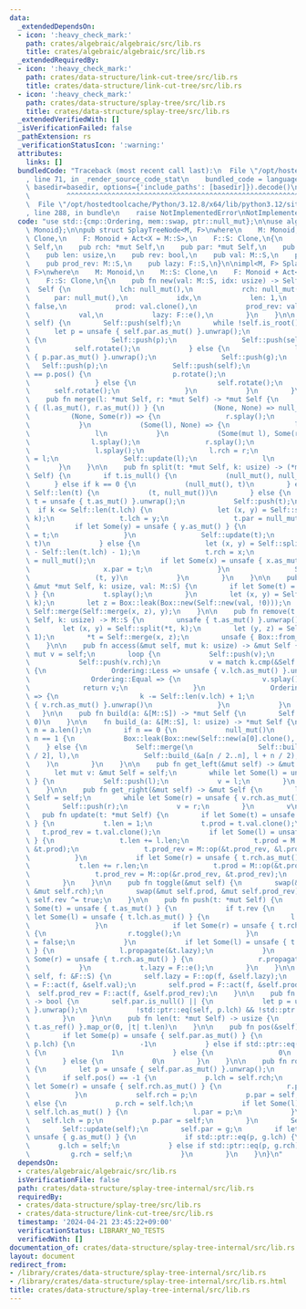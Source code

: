 ```yaml
---
data:
  _extendedDependsOn:
  - icon: ':heavy_check_mark:'
    path: crates/algebraic/algebraic/src/lib.rs
    title: crates/algebraic/algebraic/src/lib.rs
  _extendedRequiredBy:
  - icon: ':heavy_check_mark:'
    path: crates/data-structure/link-cut-tree/src/lib.rs
    title: crates/data-structure/link-cut-tree/src/lib.rs
  - icon: ':heavy_check_mark:'
    path: crates/data-structure/splay-tree/src/lib.rs
    title: crates/data-structure/splay-tree/src/lib.rs
  _extendedVerifiedWith: []
  _isVerificationFailed: false
  _pathExtension: rs
  _verificationStatusIcon: ':warning:'
  attributes:
    links: []
  bundledCode: "Traceback (most recent call last):\n  File \"/opt/hostedtoolcache/Python/3.12.8/x64/lib/python3.12/site-packages/onlinejudge_verify/documentation/build.py\"\
    , line 71, in _render_source_code_stat\n    bundled_code = language.bundle(stat.path,\
    \ basedir=basedir, options={'include_paths': [basedir]}).decode()\n          \
    \         ^^^^^^^^^^^^^^^^^^^^^^^^^^^^^^^^^^^^^^^^^^^^^^^^^^^^^^^^^^^^^^^^^^^^^^^^^^^^^^^^^\n\
    \  File \"/opt/hostedtoolcache/Python/3.12.8/x64/lib/python3.12/site-packages/onlinejudge_verify/languages/rust.py\"\
    , line 288, in bundle\n    raise NotImplementedError\nNotImplementedError\n"
  code: "use std::{cmp::Ordering, mem::swap, ptr::null_mut};\n\nuse algebraic::{Act,\
    \ Monoid};\n\npub struct SplayTreeNode<M, F>\nwhere\n    M: Monoid,\n    M::S:\
    \ Clone,\n    F: Monoid + Act<X = M::S>,\n    F::S: Clone,\n{\n    pub lch: *mut\
    \ Self,\n    pub rch: *mut Self,\n    pub par: *mut Self,\n    pub idx: usize,\n\
    \    pub len: usize,\n    pub rev: bool,\n    pub val: M::S,\n    pub prod: M::S,\n\
    \    pub prod_rev: M::S,\n    pub lazy: F::S,\n}\n\nimpl<M, F> SplayTreeNode<M,\
    \ F>\nwhere\n    M: Monoid,\n    M::S: Clone,\n    F: Monoid + Act<X = M::S>,\n\
    \    F::S: Clone,\n{\n    pub fn new(val: M::S, idx: usize) -> Self {\n      \
    \  Self {\n            lch: null_mut(),\n            rch: null_mut(),\n      \
    \      par: null_mut(),\n            idx,\n            len: 1,\n            rev:\
    \ false,\n            prod: val.clone(),\n            prod_rev: val.clone(),\n\
    \            val,\n            lazy: F::e(),\n        }\n    }\n\n    pub fn splay(&mut\
    \ self) {\n        Self::push(self);\n        while !self.is_root() {\n      \
    \      let p = unsafe { self.par.as_mut() }.unwrap();\n            if p.is_root()\
    \ {\n                Self::push(p);\n                Self::push(self);\n     \
    \           self.rotate();\n            } else {\n                let g = unsafe\
    \ { p.par.as_mut() }.unwrap();\n                Self::push(g);\n             \
    \   Self::push(p);\n                Self::push(self);\n                if self.pos()\
    \ == p.pos() {\n                    p.rotate();\n                    self.rotate();\n\
    \                } else {\n                    self.rotate();\n              \
    \      self.rotate();\n                }\n            }\n        }\n    }\n\n\
    \    pub fn merge(l: *mut Self, r: *mut Self) -> *mut Self {\n        match unsafe\
    \ { (l.as_mut(), r.as_mut()) } {\n            (None, None) => null_mut(),\n  \
    \          (None, Some(r)) => {\n                r.splay();\n                r\n\
    \            }\n            (Some(l), None) => {\n                l.splay();\n\
    \                l\n            }\n            (Some(mut l), Some(r)) => {\n \
    \               l.splay();\n                r.splay();\n                l = l.get_right();\n\
    \                l.splay();\n                l.rch = r;\n                r.par\
    \ = l;\n                Self::update(l);\n                l\n            }\n \
    \       }\n    }\n\n    pub fn split(t: *mut Self, k: usize) -> (*mut Self, *mut\
    \ Self) {\n        if t.is_null() {\n            (null_mut(), null_mut())\n  \
    \      } else if k == 0 {\n            (null_mut(), t)\n        } else if k ==\
    \ Self::len(t) {\n            (t, null_mut())\n        } else {\n            let\
    \ t = unsafe { t.as_mut() }.unwrap();\n            Self::push(t);\n          \
    \  if k <= Self::len(t.lch) {\n                let (x, y) = Self::split(t.lch,\
    \ k);\n                t.lch = y;\n                t.par = null_mut();\n     \
    \           if let Some(y) = unsafe { y.as_mut() } {\n                    y.par\
    \ = t;\n                }\n                Self::update(t);\n                (x,\
    \ t)\n            } else {\n                let (x, y) = Self::split(t.rch, k\
    \ - Self::len(t.lch) - 1);\n                t.rch = x;\n                t.par\
    \ = null_mut();\n                if let Some(x) = unsafe { x.as_mut() } {\n  \
    \                  x.par = t;\n                }\n                Self::update(t);\n\
    \                (t, y)\n            }\n        }\n    }\n\n    pub fn insert(t:\
    \ &mut *mut Self, k: usize, val: M::S) {\n        if let Some(t) = unsafe { t.as_mut()\
    \ } {\n            t.splay();\n        }\n        let (x, y) = Self::split(*t,\
    \ k);\n        let z = Box::leak(Box::new(Self::new(val, !0)));\n        *t =\
    \ Self::merge(Self::merge(x, z), y);\n    }\n\n    pub fn remove(t: &mut *mut\
    \ Self, k: usize) -> M::S {\n        unsafe { t.as_mut() }.unwrap().splay();\n\
    \        let (x, y) = Self::split(*t, k);\n        let (y, z) = Self::split(y,\
    \ 1);\n        *t = Self::merge(x, z);\n        unsafe { Box::from_raw(y) }.val\n\
    \    }\n\n    pub fn access(&mut self, mut k: usize) -> &mut Self {\n        let\
    \ mut v = self;\n        loop {\n            Self::push(v);\n            Self::push(v.lch);\n\
    \            Self::push(v.rch);\n            v = match k.cmp(&Self::len(v.lch))\
    \ {\n                Ordering::Less => unsafe { v.lch.as_mut() }.unwrap(),\n \
    \               Ordering::Equal => {\n                    v.splay();\n       \
    \             return v;\n                }\n                Ordering::Greater\
    \ => {\n                    k -= Self::len(v.lch) + 1;\n                    unsafe\
    \ { v.rch.as_mut() }.unwrap()\n                }\n            }\n        }\n \
    \   }\n\n    pub fn build(a: &[M::S]) -> *mut Self {\n        Self::build_(a,\
    \ 0)\n    }\n\n    fn build_(a: &[M::S], l: usize) -> *mut Self {\n        let\
    \ n = a.len();\n        if n == 0 {\n            null_mut()\n        } else if\
    \ n == 1 {\n            Box::leak(Box::new(Self::new(a[0].clone(), l)))\n    \
    \    } else {\n            Self::merge(\n                Self::build_(&a[0..n\
    \ / 2], l),\n                Self::build_(&a[n / 2..n], l + n / 2),\n        \
    \    )\n        }\n    }\n\n    pub fn get_left(&mut self) -> &mut Self {\n  \
    \      let mut v: &mut Self = self;\n        while let Some(l) = unsafe { v.lch.as_mut()\
    \ } {\n            Self::push(l);\n            v = l;\n        }\n        v\n\
    \    }\n\n    pub fn get_right(&mut self) -> &mut Self {\n        let mut v: &mut\
    \ Self = self;\n        while let Some(r) = unsafe { v.rch.as_mut() } {\n    \
    \        Self::push(r);\n            v = r;\n        }\n        v\n    }\n\n \
    \   pub fn update(t: *mut Self) {\n        if let Some(t) = unsafe { t.as_mut()\
    \ } {\n            t.len = 1;\n            t.prod = t.val.clone();\n         \
    \   t.prod_rev = t.val.clone();\n            if let Some(l) = unsafe { t.lch.as_mut()\
    \ } {\n                t.len += l.len;\n                t.prod = M::op(&l.prod,\
    \ &t.prod);\n                t.prod_rev = M::op(&t.prod_rev, &l.prod_rev);\n \
    \           }\n            if let Some(r) = unsafe { t.rch.as_mut() } {\n    \
    \            t.len += r.len;\n                t.prod = M::op(&t.prod, &r.prod);\n\
    \                t.prod_rev = M::op(&r.prod_rev, &t.prod_rev);\n            }\n\
    \        }\n    }\n\n    pub fn toggle(&mut self) {\n        swap(&mut self.lch,\
    \ &mut self.rch);\n        swap(&mut self.prod, &mut self.prod_rev);\n       \
    \ self.rev ^= true;\n    }\n\n    pub fn push(t: *mut Self) {\n        if let\
    \ Some(t) = unsafe { t.as_mut() } {\n            if t.rev {\n                if\
    \ let Some(l) = unsafe { t.lch.as_mut() } {\n                    l.toggle();\n\
    \                }\n                if let Some(r) = unsafe { t.rch.as_mut() }\
    \ {\n                    r.toggle();\n                }\n                t.rev\
    \ = false;\n            }\n            if let Some(l) = unsafe { t.lch.as_mut()\
    \ } {\n                l.propagate(&t.lazy);\n            }\n            if let\
    \ Some(r) = unsafe { t.rch.as_mut() } {\n                r.propagate(&t.lazy);\n\
    \            }\n            t.lazy = F::e();\n        }\n    }\n\n    pub fn propagate(&mut\
    \ self, f: &F::S) {\n        self.lazy = F::op(f, &self.lazy);\n        self.val\
    \ = F::act(f, &self.val);\n        self.prod = F::act(f, &self.prod);\n      \
    \  self.prod_rev = F::act(f, &self.prod_rev);\n    }\n\n    pub fn is_root(&self)\
    \ -> bool {\n        self.par.is_null() || {\n            let p = unsafe { self.par.as_mut()\
    \ }.unwrap();\n            !std::ptr::eq(self, p.lch) && !std::ptr::eq(self, p.rch)\n\
    \        }\n    }\n\n    pub fn len(t: *mut Self) -> usize {\n        unsafe {\
    \ t.as_ref() }.map_or(0, |t| t.len)\n    }\n\n    pub fn pos(&self) -> i32 {\n\
    \        if let Some(p) = unsafe { self.par.as_mut() } {\n            if std::ptr::eq(self,\
    \ p.lch) {\n                -1\n            } else if std::ptr::eq(self, p.rch)\
    \ {\n                1\n            } else {\n                0\n            }\n\
    \        } else {\n            0\n        }\n    }\n\n    pub fn rotate(&mut self)\
    \ {\n        let p = unsafe { self.par.as_mut() }.unwrap();\n        let g = p.par;\n\
    \        if self.pos() == -1 {\n            p.lch = self.rch;\n            if\
    \ let Some(r) = unsafe { self.rch.as_mut() } {\n                r.par = p;\n \
    \           }\n            self.rch = p;\n            p.par = self;\n        }\
    \ else {\n            p.rch = self.lch;\n            if let Some(l) = unsafe {\
    \ self.lch.as_mut() } {\n                l.par = p;\n            }\n         \
    \   self.lch = p;\n            p.par = self;\n        }\n        Self::update(p);\n\
    \        Self::update(self);\n        self.par = g;\n        if let Some(g) =\
    \ unsafe { g.as_mut() } {\n            if std::ptr::eq(p, g.lch) {\n         \
    \       g.lch = self;\n            } else if std::ptr::eq(p, g.rch) {\n      \
    \          g.rch = self;\n            }\n        }\n    }\n}\n"
  dependsOn:
  - crates/algebraic/algebraic/src/lib.rs
  isVerificationFile: false
  path: crates/data-structure/splay-tree-internal/src/lib.rs
  requiredBy:
  - crates/data-structure/splay-tree/src/lib.rs
  - crates/data-structure/link-cut-tree/src/lib.rs
  timestamp: '2024-04-21 23:45:22+09:00'
  verificationStatus: LIBRARY_NO_TESTS
  verifiedWith: []
documentation_of: crates/data-structure/splay-tree-internal/src/lib.rs
layout: document
redirect_from:
- /library/crates/data-structure/splay-tree-internal/src/lib.rs
- /library/crates/data-structure/splay-tree-internal/src/lib.rs.html
title: crates/data-structure/splay-tree-internal/src/lib.rs
---
```

